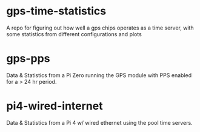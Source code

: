 # gps-time-statistics
A repo for figuring out how well a gps chips operates as a time server, with some statistics from different configurations and plots 



# gps-pps
Data & Statistics from a Pi Zero running the GPS module with PPS enabled for a > 24 hr period.

# pi4-wired-internet
Data & Statistics from a Pi 4 w/ wired ethernet using the pool time servers. 


